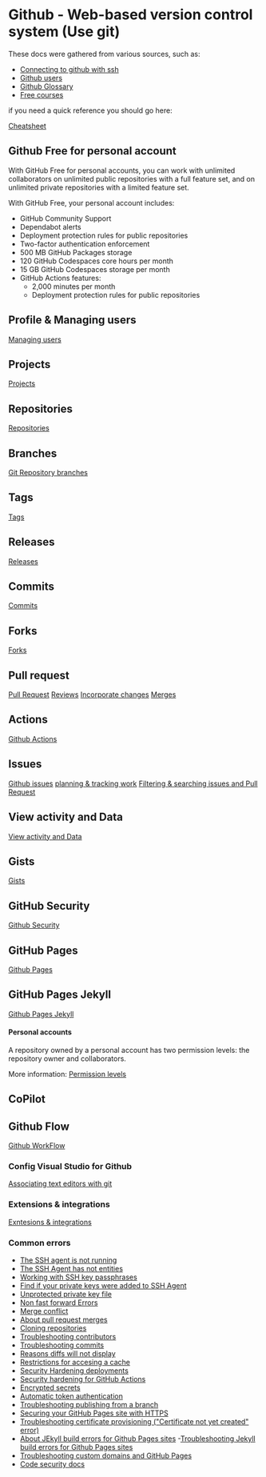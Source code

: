 # Github - Web-based version control system (Use git)

These docs were gathered from various sources, such as:

- [Connecting to github with ssh](https://docs.github.com/en/authentication/connecting-to-github-with-ssh/generating-a-new-ssh-key-and-adding-it-to-the-ssh-agent)
- [Github users](https://docs.github.com/en/enterprise-cloud@latest/admin/user-management)
- [Github Glossary](https://docs.github.com/en/get-started/quickstart/github-glossary)
- [Free courses](https://docs.github.com/en/get-started/quickstart/git-and-github-learning-resources)

if you need a quick reference you should go here:

[Cheatsheet](https://training.github.com/downloads/es_ES/github-git-cheat-sheet.pdf)

## Github Free for personal account

With GitHub Free for personal accounts, you can work with unlimited collaborators on unlimited public repositories with a full feature set, and on unlimited private repositories with a limited feature set.

With GitHub Free, your personal account includes:

- GitHub Community Support
- Dependabot alerts
- Deployment protection rules for public repositories
- Two-factor authentication enforcement
- 500 MB GitHub Packages storage
- 120 GitHub Codespaces core hours per month
- 15 GB GitHub Codespaces storage per month
- GitHub Actions features:
  - 2,000 minutes per month
  - Deployment protection rules for public repositories

## Profile & Managing users

[Managing users](./managinguser.md)

## Projects

[Projects](./projects.md)

## Repositories

[Repositories](./repositories.md)

## Branches

[Git Repository branches](./branches.md)

## Tags

[Tags](./tags.md)

## Releases

[Releases](./releases.md)

## Commits

[Commits](./commits.md)

## Forks

[Forks](./forks.md)

## Pull request

[Pull Request](./pullrequest.md)
[Reviews](./reviews.md)
[Incorporate changes](./incorporatechanges.md)
[Merges](./merges.md)

## Actions

[Github Actions](./actions.md)

## Issues

[Github issues](./issues.md)
[planning & tracking work](./planningtrackingwork.md)
[Filtering & searching issues and Pull Request](./filtersearchingissuespullrequest.md)

## View activity and Data

[View activity and Data](./actitivydata.md)

## Gists

[Gists](./gists.md)

## GitHub Security

[Github Security](./security.md)

## GitHub Pages

[Github Pages](./ghpages.md)

## GitHub Pages Jekyll

[Github Pages Jekyll](./ghpjekyll.md)

#### Personal accounts

A repository owned by a personal account has two permission levels: the repository owner and collaborators.

More information: [Permission levels](https://docs.github.com/en/account-and-profile/setting-up-and-managing-your-personal-account-on-github/managing-personal-account-settings/permission-levels-for-a-personal-account-repository)

## CoPilot

## Github Flow

[Github WorkFlow](./githubflow.md)

### Config Visual Studio for Github

[Associating text editors with git](https://docs.github.com/en/get-started/getting-started-with-git/associating-text-editors-with-git)

### Extensions & integrations

[Exntesions & integrations](https://docs.github.com/en/get-started/exploring-integrations/github-extensions-and-integrations)

### Common errors

- [The SSH agent is not running](https://stackoverflow.com/questions/17846529/could-not-open-a-connection-to-your-authentication-agent)
- [The SSH Agent has not entities](https://stackoverflow.com/questions/26505980/github-permission-denied-ssh-add-agent-has-no-identities)
- [Working with SSH key passphrases](https://docs.github.com/en/authentication/connecting-to-github-with-ssh/working-with-ssh-key-passphrases)
- [Find if your private keys were added to SSH Agent](https://www.freecodecamp.org/news/how-to-manage-multiple-ssh-keys/)
- [Unprotected private key file](https://www.howtogeek.com/168119/fixing-warning-unprotected-private-key-file-on-linux/)
- [Non fast forward Errors](https://docs.github.com/en/get-started/using-git/dealing-with-non-fast-forward-errors)
- [Merge conflict](https://docs.github.com/en/pull-requests/collaborating-with-pull-requests/addressing-merge-conflicts/resolving-a-merge-conflict-using-the-command-line)
- [About pull request merges](https://docs.github.com/en/pull-requests/collaborating-with-pull-requests/incorporating-changes-from-a-pull-request/about-pull-request-merges)
- [Cloning repositories](https://docs.github.com/en/repositories/creating-and-managing-repositories/cloning-a-repository#troubleshooting-cloning-errors)
- [Troubleshooting contributors](https://docs.github.com/en/repositories/viewing-activity-and-data-for-your-repository/viewing-a-projects-contributors#troubleshooting-contributors)
- [Troubleshooting commits](https://docs.github.com/en/pull-requests/committing-changes-to-your-project/troubleshooting-commits/commit-exists-on-github-but-not-in-my-local-clone)
- [Reasons diffs will not display](https://docs.github.com/en/pull-requests/collaborating-with-pull-requests/proposing-changes-to-your-work-with-pull-requests/about-comparing-branches-in-pull-requests#reasons-diffs-will-not-display)
- [Restrictions for accesing a cache](https://docs.github.com/en/actions/using-workflows/caching-dependencies-to-speed-up-workflows#restrictions-for-accessing-a-cache)
- [Security Hardening deployments](https://docs.github.com/en/actions/deployment/security-hardening-your-deployments/about-security-hardening-with-openid-connect)
- [Security hardening for GitHub Actions](https://docs.github.com/en/actions/security-guides/security-hardening-for-github-actions)
- [Encrypted secrets](https://docs.github.com/en/actions/security-guides/encrypted-secrets)
- [Automatic token authentication](https://docs.github.com/en/actions/security-guides/automatic-token-authentication)
- [Troubleshooting publishing from a branch](https://docs.github.com/en/pages/getting-started-with-github-pages/configuring-a-publishing-source-for-your-github-pages-site#troubleshooting-publishing-from-a-branch)
- [Securing your GitHub Pages site with HTTPS](https://docs.github.com/en/pages/getting-started-with-github-pages/securing-your-github-pages-site-with-https)
- [Troubleshooting certificate provisioning ("Certificate not yet created" error)](https://docs.github.com/en/pages/getting-started-with-github-pages/securing-your-github-pages-site-with-https#troubleshooting-certificate-provisioning-certificate-not-yet-created-error)
- [About JEkyll build errors for Github Pages sites](https://docs.github.com/en/pages/setting-up-a-github-pages-site-with-jekyll/about-jekyll-build-errors-for-github-pages-sites) -[Troubleshooting Jekyll build errors for Github Pages sites](https://docs.github.com/en/pages/setting-up-a-github-pages-site-with-jekyll/troubleshooting-jekyll-build-errors-for-github-pages-sites)
- [Troubleshooting custom domains and GitHub Pages](https://docs.github.com/en/pages/configuring-a-custom-domain-for-your-github-pages-site/troubleshooting-custom-domains-and-github-pages)
- [Code security docs](https://docs.github.com/en/code-security)
